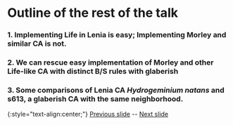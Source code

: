 # Outline of the rest of the talk

### 1. Implementing Life in Lenia is easy; Implementing Morley and similar CA is not.

### 2. We can rescue easy implementation of Morley and other Life-like CA with distinct B/S rules with glaberish

### 3. Some comparisons of Lenia CA _Hydrogeminium natans_ and s613, a glaberish CA with the same neighborhood.

{:style="text-align:center;"}
[Previous slide](https://rivesunder.github.io/yuca/g_slide_002) -- [Next slide](https://rivesunder.github.io/yuca/g_slide_004)


